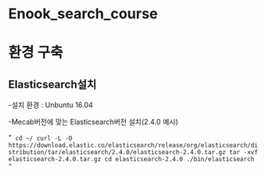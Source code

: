 # Enook_search_course

# 환경 구축

## Elasticsearch설치

-설치 환경 : Unbuntu 16.04

-Mecab버전에 맞는 Elasticsearch버전 설치(2.4.0 예시)

"`
cd ~/
curl -L -O https://download.elastic.co/elasticsearch/release/org/elasticsearch/distribution/tar/elasticsearch/2.4.0/elasticsearch-2.4.0.tar.gz
tar -xvf elasticsearch-2.4.0.tar.gz
cd elasticsearch-2.4.0
./bin/elasticsearch
"`
